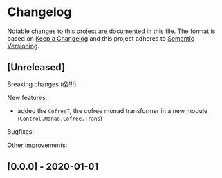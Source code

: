 # Changelog

Notable changes to this project are documented in this file. The format is based on [Keep a Changelog](https://keepachangelog.com/en/1.0.0/) and this project adheres to [Semantic Versioning](https://semver.org/spec/v2.0.0.html).

## [Unreleased]

Breaking changes (😱!!!):

New features:
- added the `CofreeT`, the cofree monad transformer in a new module (`Control.Monad.Cofree.Trans`)

Bugfixes:

Other improvements:

## [0.0.0] - 2020-01-01

